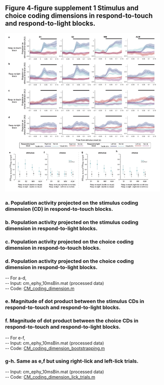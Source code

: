 ## Figure 4-figure supplement 1 Stimulus and choice coding dimensions in respond-to-touch and respond-to-light blocks.
<img src="Figure 4—figure supplement 1.jpg" width="800">

### a.	Population activity projected on the stimulus coding dimension (CD) in respond-to-touch blocks. 
### b.     Population activity projected on the stimulus coding dimension in respond-to-light blocks. 
### c.	Population activity projected on the choice coding dimension in respond-to-touch blocks. 
### d.	Population activity projected on the choice coding dimension in respond-to-light blocks. 
  -- For a-d,\
  -- Input: cm_ephy_10msBin.mat (processed data)\
  -- Code: [CM_coding_dimension.m](CM_coding_dimension.m)
### e.	Magnitude of dot product between the stimulus CDs in respond-to-touch and respond-to-light blocks. 
### f.	Magnitude of dot product between the choice CDs in respond-to-touch and respond-to-light blocks. 
  -- For e-f,\
  -- Input: cm_ephy_10msBin.mat (processed data)\
  -- Code: [CM_coding_dimension_bootstrapping.m](CM_coding_dimension_bootstrapping.m)
### g-h.	Same as e,f but using right-lick and left-lick trials.
  -- Input: cm_ephy_10msBin.mat (processed data)\
  -- Code: [CM_coding_dimension_lick_trials.m](CM_coding_dimension_lick_trials.m)

